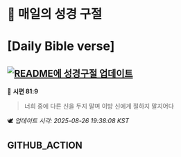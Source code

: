 # 🙏 매일의 성경 구절
# [Daily Bible verse]
## [![README에 성경구절 업데이트](https://github.com/DONGSUKA/first_test/actions/workflows/update-readme-bible.yml/badge.svg)](https://github.com/DONGSUKA/first_test/actions/workflows/update-readme-bible.yml)
<!-- START_BIBLE_VERSE -->
📖 **시편 81:9**
> 너희 중에 다른 신을 두지 말며 이방 신에게 절하지 말지어다

🕊️ _업데이트 시각: 2025-08-26 19:38:08 KST_
  <!-- END_BIBLE_VERSE -->
## GITHUB_ACTION
